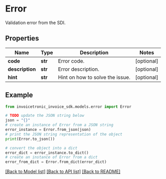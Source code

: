 # Error

Validation error from the SDI.

## Properties

Name | Type | Description | Notes
------------ | ------------- | ------------- | -------------
**code** | **str** | Error code. | [optional] 
**description** | **str** | Error description. | [optional] 
**hint** | **str** | Hint on how to solve the issue. | [optional] 

## Example

```python
from invoicetronic_invoice_sdk.models.error import Error

# TODO update the JSON string below
json = "{}"
# create an instance of Error from a JSON string
error_instance = Error.from_json(json)
# print the JSON string representation of the object
print(Error.to_json())

# convert the object into a dict
error_dict = error_instance.to_dict()
# create an instance of Error from a dict
error_from_dict = Error.from_dict(error_dict)
```
[[Back to Model list]](../README.md#documentation-for-models) [[Back to API list]](../README.md#documentation-for-api-endpoints) [[Back to README]](../README.md)


